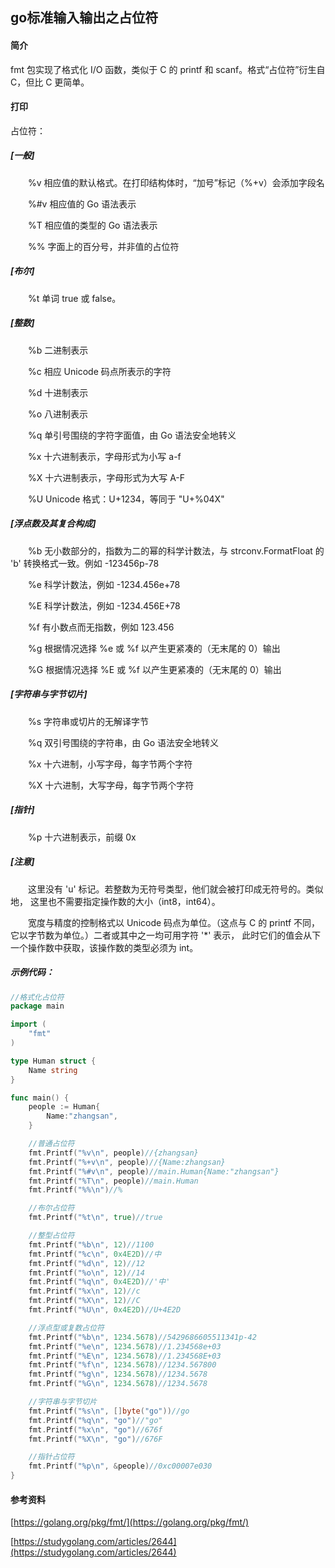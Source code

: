 ## go标准输入输出之占位符

#### 简介

fmt 包实现了格式化 I/O 函数，类似于 C 的 printf 和 scanf。格式“占位符”衍生自 C，但比 C 更简单。
#### 打印
占位符：
##### [一般]

　　%v	相应值的默认格式。在打印结构体时，“加号”标记（%+v）会添加字段名

　　%#v	相应值的 Go 语法表示

　　%T	相应值的类型的 Go 语法表示

　　%%	字面上的百分号，并非值的占位符

##### [布尔]

　　%t	单词 true 或 false。

##### [整数]

　　%b	二进制表示

　　%c	相应 Unicode 码点所表示的字符

　　%d	十进制表示

　　%o	八进制表示

　　%q	单引号围绕的字符字面值，由 Go 语法安全地转义

　　%x	十六进制表示，字母形式为小写 a-f

　　%X	十六进制表示，字母形式为大写 A-F

　　%U	Unicode 格式：U+1234，等同于 "U+%04X"

##### [浮点数及其复合构成]

　　%b	无小数部分的，指数为二的幂的科学计数法，与 strconv.FormatFloat 的 'b' 转换格式一致。例如 -123456p-78

　　%e	科学计数法，例如 -1234.456e+78

　　%E	科学计数法，例如 -1234.456E+78

　　%f	有小数点而无指数，例如 123.456

　　%g	根据情况选择 %e 或 %f 以产生更紧凑的（无末尾的 0）输出

　　%G	根据情况选择 %E 或 %f 以产生更紧凑的（无末尾的 0）输出

##### [字符串与字节切片]

　　%s	字符串或切片的无解译字节

　　%q	双引号围绕的字符串，由 Go 语法安全地转义

　　%x	十六进制，小写字母，每字节两个字符

　　%X	十六进制，大写字母，每字节两个字符

##### [指针]

　　%p	十六进制表示，前缀 0x

##### [注意]

　　这里没有 'u' 标记。若整数为无符号类型，他们就会被打印成无符号的。类似地， 这里也不需要指定操作数的大小（int8，int64）。

　　宽度与精度的控制格式以 Unicode 码点为单位。（这点与 C 的 printf 不同， 它以字节数为单位。）二者或其中之一均可用字符 '*' 表示， 此时它们的值会从下一个操作数中获取，该操作数的类型必须为 int。
　　
##### 示例代码：
```go
//格式化占位符
package main

import (
	"fmt"
)

type Human struct {
	Name string
}

func main() {
	people := Human{
		Name:"zhangsan",
	}

	//普通占位符
	fmt.Printf("%v\n", people)//{zhangsan}
	fmt.Printf("%+v\n", people)//{Name:zhangsan}
	fmt.Printf("%#v\n", people)//main.Human{Name:"zhangsan"}
	fmt.Printf("%T\n", people)//main.Human
	fmt.Printf("%%\n")//%

	//布尔占位符
	fmt.Printf("%t\n", true)//true

	//整型占位符
	fmt.Printf("%b\n", 12)//1100
	fmt.Printf("%c\n", 0x4E2D)//中
	fmt.Printf("%d\n", 12)//12
	fmt.Printf("%o\n", 12)//14
	fmt.Printf("%q\n", 0x4E2D)//'中'
	fmt.Printf("%x\n", 12)//c
	fmt.Printf("%X\n", 12)//C
	fmt.Printf("%U\n", 0x4E2D)//U+4E2D

	//浮点型或复数占位符
	fmt.Printf("%b\n", 1234.5678)//5429686605511341p-42
	fmt.Printf("%e\n", 1234.5678)//1.234568e+03
	fmt.Printf("%E\n", 1234.5678)//1.234568E+03
	fmt.Printf("%f\n", 1234.5678)//1234.567800
	fmt.Printf("%g\n", 1234.5678)//1234.5678
	fmt.Printf("%G\n", 1234.5678)//1234.5678

	//字符串与字节切片
	fmt.Printf("%s\n", []byte("go"))//go
	fmt.Printf("%q\n", "go")//"go"
	fmt.Printf("%x\n", "go")//676f
	fmt.Printf("%X\n", "go")//676F

	//指针占位符
	fmt.Printf("%p\n", &people)//0xc00007e030
}
```

#### 参考资料
[https://golang.org/pkg/fmt/](https://golang.org/pkg/fmt/)

[https://studygolang.com/articles/2644](https://studygolang.com/articles/2644)